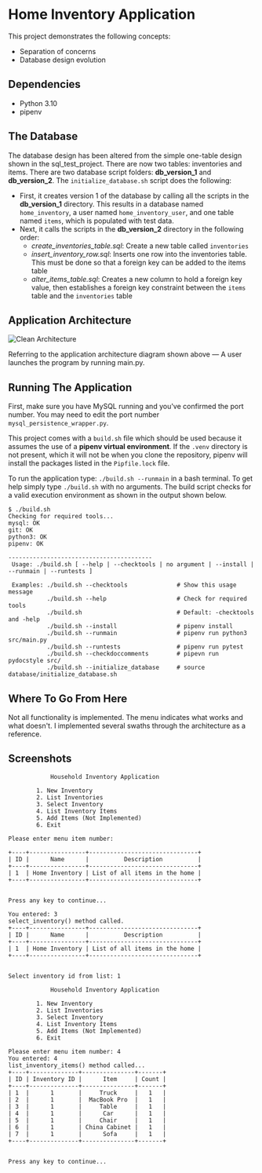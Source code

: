 # Home Inventory Application

This project demonstrates the following concepts:
- Separation of concerns
- Database design evolution

## Dependencies
- Python 3.10
- pipenv


## The Database
The database design has been altered from the simple one-table design shown in the sql_test_project. There are now two tables: inventories and items. There are two database script folders: **db_version_1** and **db_version_2**. The `initialize_database.sh` script does the following:
-  First, it creates version 1 of the database by calling all the scripts in the **db_version_1** directory. This results in a database named `home_inventory`, a user named `home_inventory_user`, and one table named `items`, which is populated with test data.
-  Next, it calls the scripts in the **db_version_2** directory in the following order:
    - *create_inventories_table.sql*: Create a new table called `inventories`
    - *insert_inventory_row.sql*: Inserts one row into the inventories table. This must be done so that a foreign key can be added to the items table
    - *alter_items_table.sql*: Creates a new column to hold a foreign key value, then establishes a foreign key constraint between the `items` table and the `inventories` table

  ## Application Architecture
  ![Clean Architecture](../../Images/CleanArchitecture.png)

Referring to the application architecture diagram shown above — A user launches the program by running main.py. 

## Running The Application
First, make sure you have MySQL running and you've confirmed the port number. You may need to edit the port number `mysql_persistence_wrapper.py`.

This project comes with a `build.sh` file which should be used because it assumes the use of a **pipenv virtual environment**. If the `.venv` directory is not present, which it will not be when you clone the repository, pipenv will install the packages listed in the `Pipfile.lock` file. 

To run the application type: `./build.sh --runmain` in a bash terminal. To get help simply type `./build.sh` with no arguments. The build script checks for a valid execution environment as shown in the output shown below.

```
$ ./build.sh
Checking for required tools...
mysql: OK
git: OK
python3: OK
pipenv: OK

-----------------------------------------
 Usage: ./build.sh [ --help | --checktools | no argument | --install | --runmain | --runtests ]

 Examples: ./build.sh --checktools              # Show this usage message
           ./build.sh --help                    # Check for required tools
           ./build.sh                           # Default: -checktools and -help
           ./build.sh --install                 # pipenv install
           ./build.sh --runmain                 # pipenv run python3 src/main.py
           ./build.sh --runtests                # pipenv run pytest
           ./build.sh --checkdoccomments        # pipevn run pydocstyle src/
           ./build.sh --initialize_database     # source database/initialize_database.sh

```

## Where To Go From Here
Not all functionality is implemented. The menu indicates what works and what doesn't. I implemented several swaths through the architecture as a reference. 

## Screenshots
```
            Household Inventory Application

		1. New Inventory 
		2. List Inventories
		3. Select Inventory
		4. List Inventory Items
		5. Add Items (Not Implemented)
		6. Exit

Please enter menu item number:
```

```
+----+----------------+-------------------------------+
| ID |      Name      |          Description          |
+----+----------------+-------------------------------+
| 1  | Home Inventory | List of all items in the home |
+----+----------------+-------------------------------+


Press any key to continue...
```

```
You entered: 3
select_inventory() method called.
+----+----------------+-------------------------------+
| ID |      Name      |          Description          |
+----+----------------+-------------------------------+
| 1  | Home Inventory | List of all items in the home |
+----+----------------+-------------------------------+


Select inventory id from list: 1
```

```
            Household Inventory Application

		1. New Inventory 
		2. List Inventories
		3. Select Inventory
		4. List Inventory Items
		5. Add Items (Not Implemented)
		6. Exit

Please enter menu item number: 4
You entered: 4
list_inventory_items() method called...
+----+--------------+---------------+-------+
| ID | Inventory ID |      Item     | Count |
+----+--------------+---------------+-------+
| 1  |      1       |     Truck     |   1   |
| 2  |      1       |  MacBook Pro  |   1   |
| 3  |      1       |     Table     |   1   |
| 4  |      1       |      Car      |   1   |
| 5  |      1       |     Chair     |   1   |
| 6  |      1       | China Cabinet |   1   |
| 7  |      1       |      Sofa     |   1   |
+----+--------------+---------------+-------+


Press any key to continue...
```